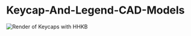# Keycap-And-Legend-CAD-Models

![Render of Keycaps with HHKB](https://github.com/mattling9/Keycap-And-Legend-CAD-Models/blob/master/Renders/GMK%20Red%20Samurai%20%2B%20HHKB%202.jpg)

